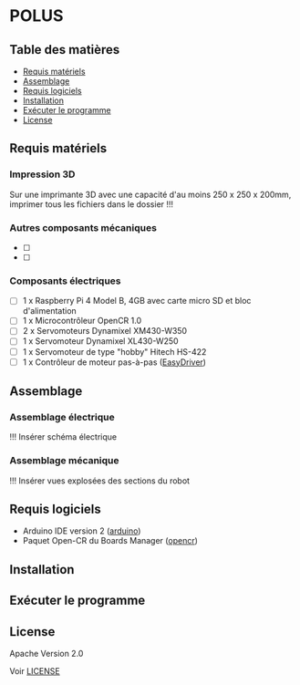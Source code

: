 # POLUS

## Table des matières
* [Requis matériels](#requis-matériels)
* [Assemblage](#assemblage)
* [Requis logiciels](#requis-logiciels)
* [Installation](#installation)
* [Exécuter le programme](#exécuter-le-programme)
* [License](#license)

## Requis matériels
### Impression 3D
Sur une imprimante 3D avec une capacité d'au moins 250 x 250 x 200mm, imprimer tous les fichiers dans le dossier !!!

### Autres composants mécaniques
- [ ] 
- [ ] 

### Composants électriques
- [ ] 1 x Raspberry Pi 4 Model B, 4GB avec carte micro SD et bloc d'alimentation
- [ ] 1 x Microcontrôleur OpenCR 1.0 
- [ ] 2 x Servomoteurs Dynamixel XM430-W350
- [ ] 1 x Servomoteur Dynamixel XL430-W250
- [ ] 1 x Servomoteur de type "hobby" Hitech HS-422
- [ ] 1 x Contrôleur de moteur pas-à-pas ([EasyDriver](https://www.sparkfun.com/products/12779))

## Assemblage
### Assemblage électrique
!!! Insérer schéma électrique

### Assemblage mécanique
!!! Insérer vues explosées des sections du robot

## Requis logiciels
* Arduino IDE version 2 ([arduino](https://www.arduino.cc/en/software))
* Paquet Open-CR du Boards Manager ([opencr](https://emanual.robotis.com/docs/en/parts/controller/opencr10/#install-on-windows))


## Installation

## Exécuter le programme

## License
Apache Version 2.0

Voir [LICENSE](LICENSE)
